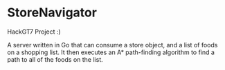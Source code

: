 # StoreNavigator
HackGT7 Project :)

A server written in Go that can consume a store object, and a list of foods on a shopping list. It then executes an A* path-finding algorithm to find a path to all of the foods on the list.
